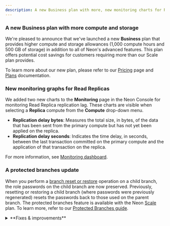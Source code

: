 ```yaml
---
description: A new Business plan with more, new monitoring charts for Read Replicas, and a protected branches update 
---
```


### A new Business plan with more compute and storage

We're pleased to announce that we've launched a new **Business** plan that provides higher compute and storage allowances (1,000 compute hours and 500 GB of storage) in addition to all of Neon's advanced features. This plan offers potential cost savings for customers requiring more than our Scale plan provides.

To learn more about our new plan, please refer to our [Pricing](https://neon.tech/pricing) page and [Plans](/docs/introduction/plans) documentation.

### New monitoring graphs for Read Replicas

We added two new charts to the **Monitoring** page in the Neon Console for monitoring Read Replica replication lag. These charts are visible when selecting a **Replica** compute from the **Compute** drop-down menu.
  - **Replication delay bytes**: Measures the total size, in bytes, of the data that has been sent from the primary compute but has not yet been applied on the replica. 
  - **Replication delay seconds**: Indicates the time delay, in seconds, between the last transaction committed on the primary compute and the application of that transaction on the replica.

For more information, see [Monitoring dashboard](/docs/introduction/monitoring-page).

### A protected branches update

When you perform a [branch reset or restore](/docs/introduction/point-in-time-restore) operation on a child branch, the role passwords on the child branch are now preserved. Previously, resetting or restoring a child branch (where passwords were previously regenerated) resets the passwords back to those used on the parent branch. The protected branches feature is available with the Neon [Scale](/docs/introduction/plans#scale) plan. To learn more, refer to our [Protected Branches guide](/docs/guides/protected-branches).

<details>
<summary>**Fixes & improvements**</summary>

- The **Branches** page now includes a **Created by** column that displays the name and avatar of the user who created the branch, if available. Additionally, a **Web** identifier tag is displayed if the branch was created via the Neon Console.
- Fixed an issue on the **Billing** page where an incorrect branch limit was displayed for a project shared by a paid Neon account.
- Fixed an issue that prevented restoring a protected branch.
- Fixed an issue with the [Neon Vercel Integration](/docs/guides/vercel#add-the-neon-vercel-integration) that caused a `Something went wrong` error when creating a new Neon project during integration installation.
- Fixed an issue with the database selector in the [Neon SQL Editor](/docs/get-started-with-neon/query-with-neon-sql-editor). Selecting a different database did not change the database.

</details>
